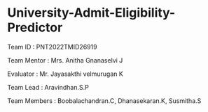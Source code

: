 # University-Admit-Eligibility-Predictor
Team ID : PNT2022TMID26919

Team Mentor : Mrs. Anitha Gnanaselvi J

Evaluator : Mr. Jayasakthi velmurugan K
 
Team Lead : Aravindhan.S.P

Team Members : Boobalachandran.C, Dhanasekaran.K, Susmitha.S

